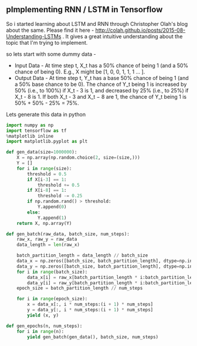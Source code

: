 ## pImplementing RNN / LSTM in Tensorflow

So i started learning about LSTM and RNN through Christopher Olah's blog about the same. Please find it here - http://colah.github.io/posts/2015-08-Understanding-LSTMs . It gives a great intuitive understanding about the topic that I'm trying to implement.

so lets start with some dummy data - 

* Input Data - At time step t, X_t  has a 50% chance of being 1 (and a 50% chance of being 0). E.g., X might be [1, 0, 0, 1, 1, 1 … ].
* Output Data - At time step t, Y_t  has a base 50% chance of being 1 (and a 50% base chance to be 0). The chance of Y_t  being 1 is increased by 50% (i.e., to 100%) if X_t - 3 is 1, and decreased by 25% (i.e., to 25%) if X_t - 8 is 1. If both X_t - 3 and X_t − 8 are 1, the chance of Y_t being 1 is 50% + 50% - 25% = 75%.

Lets generate this data in python

```python
import numpy as np
import tensorflow as tf
%matplotlib inline
import matplotlib.pyplot as plt

def gen_data(size=1000000):
    X = np.array(np.random.choice(2, size=(size,)))
    Y = []
    for i in range(size):
        threshold = 0.5
        if X[i-3] == 1:
            threshold += 0.5
        if X[i-8] == 1:
            threshold -= 0.25
        if np.random.rand() > threshold:
            Y.append(0)
        else:
            Y.append(1)
    return X, np.array(Y)

def gen_batch(raw_data, batch_size, num_steps):
    raw_x, raw_y = raw_data
    data_length = len(raw_x)

    batch_partition_length = data_length // batch_size
    data_x = np.zeros([batch_size, batch_partition_length], dtype=np.int32)
    data_y = np.zeros([batch_size, batch_partition_length], dtype=np.int32)
    for i in range(batch_size):
        data_x[i] = raw_x[batch_partition_length * i:batch_partition_length * (i + 1)]
        data_y[i] = raw_y[batch_partition_length * i:batch_partition_length * (i + 1)]
    epoch_size = batch_partition_length // num_steps

    for i in range(epoch_size):
        x = data_x[:, i * num_steps:(i + 1) * num_steps]
        y = data_y[:, i * num_steps:(i + 1) * num_steps]
        yield (x, y)

def gen_epochs(n, num_steps):
    for i in range(n):
        yield gen_batch(gen_data(), batch_size, num_steps)
```






